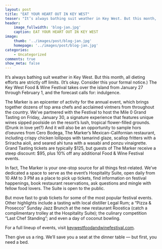 ```yaml
---
layout: post 
title: "EAT YOUR HEART OUT IN KEY WEST"
teaser: "It’s always bathing suit weather in Key West. But this month, all dieting efforts are strictly off limits..."
header:
    image_fullwidth: 'blog-jan.jpg'
    caption: EAT YOUR HEART OUT IN KEY WEST
image:
    thumb: '../images/post/blog-jan.jpg'
    homepage: '../images/post/blog-jan.jpg'
categories:
    - Uncategorized
comments: true
show_meta: false
---
```

It’s always bathing suit weather in Key West. But this month, all dieting efforts are strictly off limits. (It’s okay. Consider this your formal notice.) The Key West Food & Wine Festival takes over the island from January 27 through February 1, and the forecast calls for: indulgence.<!--more-->

The Marker is an epicenter of activity for the annual event, which brings together dozens of top area chefs and acclaimed vintners from throughout the country. We’ve partnered with the Festival to host the Mile 0 Grand Tasting on Friday, January 30, a signature experience that features unique wines sipped poolside on the resort’s lush, tropical flower-filled grounds. (Drunk in love yet?) And it will also be an opportunity to sample hors d’oeuvres from Cero Bodega, The Marker’s Mexican-Californian restaurant, including crispy chicken lollipops with tamarind glaze, scallop fritters with a Sriracha aioli, and seared ahi tuna with a wasabi and ponzu vinaigrette. Grand Tasting tickets are typically $125, but guests of The Marker receive a steep discount: $95, plus 10% off any additional Food & Wine Festival events.

In fact, The Marker is your one-stop source for all things fest-related. We’ve dedicated a space to serve as the event’s Hospitality Suite, open daily from 10 AM to 3 PM as a place to pick up tickets, find information on festival happenings, book restaurant reservations, ask questions and mingle with fellow food lovers. The Suite is open to the public.

But move fast to grab tickets for some of the most popular festival events. Other highlights include a tasting with local distiller Legal Rum; a “Pizza & Prosecco” Sunday Jazz Brunch at the new restaurant Roostica (catch a complimentary trolley at the Hospitality Suite); the culinary competition “Last Chef Standing”; and even a day of coconut bowling.

For a full lineup of events, visit [keywestfoodandwinefestival.com](http://keywestfoodandwinefestival.com).

Then give us a ring. We’ll save you a seat at the dinner table — but first, you need a bed. 
